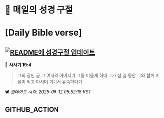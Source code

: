 # 🙏 매일의 성경 구절
# [Daily Bible verse]
## [![README에 성경구절 업데이트](https://github.com/DONGSUKA/first_test/actions/workflows/update-readme-bible.yml/badge.svg)](https://github.com/DONGSUKA/first_test/actions/workflows/update-readme-bible.yml)
<!-- START_BIBLE_VERSE -->
📖 **사사기 19:4**
> 그의 장인 곧 그 여자의 아버지가 그를 머물게 하매 그가 삼 일 동안 그와 함께 머물며 먹고 마시며 거기서 유숙하다가

🕊️ _업데이트 시각: 2025-09-12 05:52:18 KST_
  <!-- END_BIBLE_VERSE -->
## GITHUB_ACTION
